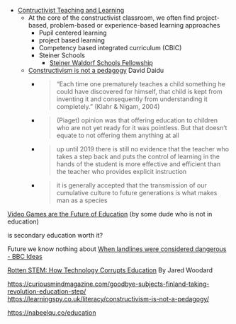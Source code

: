 * [Contructivist Teaching and Learning](https://saskschoolboards.ca/wp-content/uploads/97-07.htm)
    * At the core of the constructivist classroom, we often find project-based, problem-based or experience-based learning approaches
        * Pupil centered learning
        * project based learning
        * Competency based integrated curriculum (CBIC)
        * Steiner Schools
            * [Steiner Waldorf Schools Fellowship](https://www.steinerwaldorf.org/)
    * [Constructivism is not a pedagogy](https://learningspy.co.uk/literacy/constructivism-is-not-a-pedagogy/) David Daidu
        * > “Each time one prematurely teaches a child something he could have discovered for himself, that child is kept from inventing it and consequently from understanding it completely.” (Klahr & Nigam, 2004)
        * > (Piaget) opinion was that offering education to children who are not yet ready for it was pointless. But that doesn’t equate to not offering them anything at all
        * > up until 2019 there is still no evidence that the teacher who takes a step back and puts the control of learning in the hands of the student is more effective and efficient than the teacher who provides explicit instruction
        * > it is generally accepted that the transmission of our cumulative culture to future generations is what makes man as a species


[Video Games are the Future of Education](https://nabeelqu.co/education) (by some dude who is not in education)


is secondary education worth it?

Future we know nothing about
[When landlines were considered dangerous - BBC Ideas](https://www.bbc.co.uk/ideas/videos/when-landlines-were-considered-dangerous/p08dwnnz)

[Rotten STEM: How Technology Corrupts Education](https://americanaffairsjournal.org/2019/08/rotten-stem-how-technology-corrupts-education/) By Jared Woodard


https://curiousmindmagazine.com/goodbye-subjects-finland-taking-revolution-education-step/
https://learningspy.co.uk/literacy/constructivism-is-not-a-pedagogy/

https://nabeelqu.co/education

